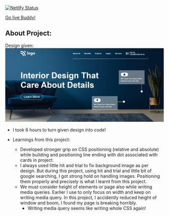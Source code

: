 [![Netlify Status](https://api.netlify.com/api/v1/badges/08792b0d-05a4-4f99-97ad-0f08934f1468/deploy-status)](https://app.netlify.com/sites/tushar-ojha-web-design-landing-page/deploys)


[Go live Buddy!](https://tushar-ojha-interior-design-page.netlify.app/)

## About Project:


Design given:
![Design](/Design.png)

- I took 6 hours to turn given design into code!

- Learnings from this project:
    - Developed stronger grip on CSS positioning (relative and absolute) while building and positioning line ending with dot associated with cards in project.
    - I always used little hit and trial to fix background image as per design. But during this project, using hit and trial and little bit of google searching, I got strong hold on handling images. Positioning them properly and precisely is what I learnt from this project.
    - We must consider height of elements or page also while writing media queries. Earlier I use to only focus on width and keep on writing media query. In this project, I accidently reduced height of window and boom, I found my page is breaking horribly. 
        - Writing media query seems like writing whole CSS again!
